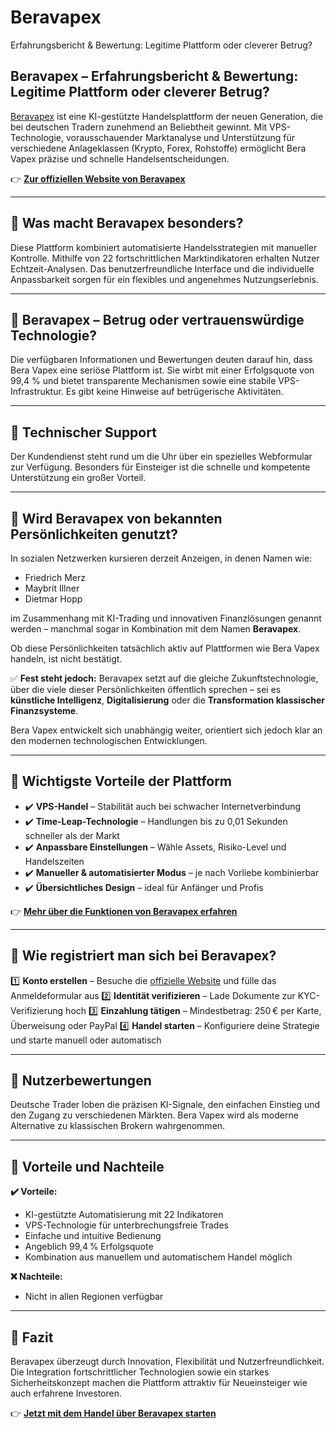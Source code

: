 # Beravapex
Erfahrungsbericht &amp; Bewertung: Legitime Plattform oder cleverer Betrug?

## Beravapex – Erfahrungsbericht & Bewertung: Legitime Plattform oder cleverer Betrug?

[Beravapex](https://beravapexoffizielle.de) ist eine KI-gestützte Handelsplattform der neuen Generation, die bei deutschen Tradern zunehmend an Beliebtheit gewinnt. Mit VPS-Technologie, vorausschauender Marktanalyse und Unterstützung für verschiedene Anlageklassen (Krypto, Forex, Rohstoffe) ermöglicht Bera Vapex präzise und schnelle Handelsentscheidungen.

👉 **[Zur offiziellen Website von Beravapex](https://beravapexoffizielle.de)**

---

## 📌 Was macht Beravapex besonders?

Diese Plattform kombiniert automatisierte Handelsstrategien mit manueller Kontrolle. Mithilfe von 22 fortschrittlichen Marktindikatoren erhalten Nutzer Echtzeit-Analysen. Das benutzerfreundliche Interface und die individuelle Anpassbarkeit sorgen für ein flexibles und angenehmes Nutzungserlebnis.

---

## 📌 Beravapex – Betrug oder vertrauenswürdige Technologie?

Die verfügbaren Informationen und Bewertungen deuten darauf hin, dass Bera Vapex eine seriöse Plattform ist. Sie wirbt mit einer Erfolgsquote von 99,4 % und bietet transparente Mechanismen sowie eine stabile VPS-Infrastruktur. Es gibt keine Hinweise auf betrügerische Aktivitäten.

---

## 📌 Technischer Support

Der Kundendienst steht rund um die Uhr über ein spezielles Webformular zur Verfügung. Besonders für Einsteiger ist die schnelle und kompetente Unterstützung ein großer Vorteil.

---

## 📌 Wird Beravapex von bekannten Persönlichkeiten genutzt?

In sozialen Netzwerken kursieren derzeit Anzeigen, in denen Namen wie:

- Friedrich Merz
- Maybrit Illner
- Dietmar Hopp

im Zusammenhang mit KI-Trading und innovativen Finanzlösungen genannt werden – manchmal sogar in Kombination mit dem Namen **Beravapex**.

Ob diese Persönlichkeiten tatsächlich aktiv auf Plattformen wie Bera Vapex handeln, ist nicht bestätigt.

✅ **Fest steht jedoch:** Beravapex setzt auf die gleiche Zukunftstechnologie, über die viele dieser Persönlichkeiten öffentlich sprechen – sei es **künstliche Intelligenz**, **Digitalisierung** oder die **Transformation klassischer Finanzsysteme**.

Bera Vapex entwickelt sich unabhängig weiter, orientiert sich jedoch klar an den modernen technologischen Entwicklungen.

---

## 📌 Wichtigste Vorteile der Plattform

- ✔️ **VPS-Handel** – Stabilität auch bei schwacher Internetverbindung
- ✔️ **Time-Leap-Technologie** – Handlungen bis zu 0,01 Sekunden schneller als der Markt
- ✔️ **Anpassbare Einstellungen** – Wähle Assets, Risiko-Level und Handelszeiten
- ✔️ **Manueller & automatisierter Modus** – je nach Vorliebe kombinierbar
- ✔️ **Übersichtliches Design** – ideal für Anfänger und Profis

👉 **[Mehr über die Funktionen von Beravapex erfahren](https://beravapexoffizielle.de)**

---

## 📌 Wie registriert man sich bei Beravapex?

1️⃣ **Konto erstellen** – Besuche die [offizielle Website](https://beravapexoffizielle.de) und fülle das Anmeldeformular aus
2️⃣ **Identität verifizieren** – Lade Dokumente zur KYC-Verifizierung hoch
3️⃣ **Einzahlung tätigen** – Mindestbetrag: 250 € per Karte, Überweisung oder PayPal
4️⃣ **Handel starten** – Konfiguriere deine Strategie und starte manuell oder automatisch

---

## 📌 Nutzerbewertungen

Deutsche Trader loben die präzisen KI-Signale, den einfachen Einstieg und den Zugang zu verschiedenen Märkten. Bera Vapex wird als moderne Alternative zu klassischen Brokern wahrgenommen.

---

## 📌 Vorteile und Nachteile

**✔️ Vorteile:**
- KI-gestützte Automatisierung mit 22 Indikatoren
- VPS-Technologie für unterbrechungsfreie Trades
- Einfache und intuitive Bedienung
- Angeblich 99,4 % Erfolgsquote
- Kombination aus manuellem und automatischem Handel möglich

**❌ Nachteile:**
- Nicht in allen Regionen verfügbar

---

## 📌 Fazit

Beravapex überzeugt durch Innovation, Flexibilität und Nutzerfreundlichkeit. Die Integration fortschrittlicher Technologien sowie ein starkes Sicherheitskonzept machen die Plattform attraktiv für Neueinsteiger wie auch erfahrene Investoren.

👉 **[Jetzt mit dem Handel über Beravapex starten](https://beravapexoffizielle.de)**
